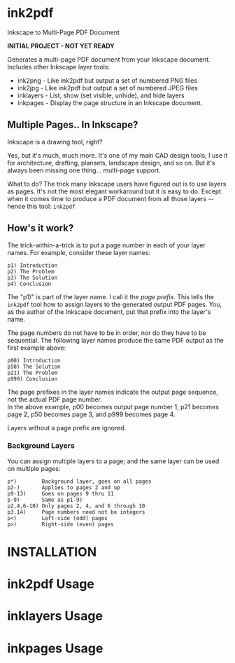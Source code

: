 # ink2pdf
Inkscape to Multi-Page PDF Document

**INITIAL PROJECT - NOT YET READY**

Generates a multi-page PDF document from your Inkscape document.
Includes other Inkscape layer tools:

-  ink2png   - Like ink2pdf but output a set of numbered PNG files
-  ink2jpg   - Like ink2pdf but output a set of numbered JPEG files
-  inklayers - List, show (set visible, unhide), and hide layers
-  inkpages  - Display the page structure in an Inkscape document.

## Multiple Pages.. In Inkscape?

Inkscape is a drawing tool, right?  

Yes, but it's much, much more.  It's one of my main CAD design tools;
I use it for architecture, drafting, plansets, landscape design, and
so on.  But it's always been missing one thing... multi-page support.

What to do? The trick many Inkscape users have figured out is to 
use layers as pages.  It's not the most elegant workaround but
it *is* easy to do.  Except when it comes time to produce
a PDF document from all those layers -- hence this tool: `ink2pdf`

## How's it work?

The trick-within-a-trick is to put a page number in each of
your layer names.  For example, consider these layer names:

    p1) Introduction
    p2) The Problem
    p3) The Solution
    p4) Conclusion

The "p1)" is part of the layer name.  I call it the *page prefix*.
This tells the `ink2pdf` tool how to assign layers to the generated output PDF pages.
You, as the author of the Inkscape document, put that prefix into the layer's name.

The page numbers do not have to be in order, nor do they have to be sequential.
The following layer names produce the same PDF output as the first example above:

    p00) Introduction
    p50) The Solution
    p21) The Problem
    p999) Conclusion

The page prefixes in the layer names indicate the output page sequence, not the actual PDF page number.  
In the above example, p00 becomes output page number 1, p21 becomes page 2,
p50 becomes page 3, and p999 becomes page 4.

Layers without a page prefix are ignored.

### Background Layers

You can assign multiple layers to a page; and the same layer can 
be used on multiple pages:

    p*)        Background layer, goes on all pages
    p2-)       Applies to pages 2 and up
    p9-13)     Goes on pages 9 thru 11
    p-9)       Same as p1-9)
    p2,4,6-10) Only pages 2, 4, and 6 through 10
    p3.14)     Page numbers need not be integers
    p<)        Left-side (odd) pages
    p>)        Right-side (even) pages 

# INSTALLATION

# ink2pdf Usage

# inklayers Usage

# inkpages Usage


